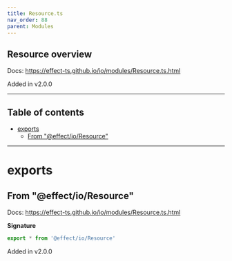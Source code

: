 ```yaml
---
title: Resource.ts
nav_order: 88
parent: Modules
---
```


## Resource overview

Docs: https://effect-ts.github.io/io/modules/Resource.ts.html

Added in v2.0.0

---

<h2 class="text-delta">Table of contents</h2>

- [exports](#exports)
  - [From "@effect/io/Resource"](#from-effectioresource)

---

# exports

## From "@effect/io/Resource"

Docs: https://effect-ts.github.io/io/modules/Resource.ts.html

**Signature**

```ts
export * from '@effect/io/Resource'
```

Added in v2.0.0
